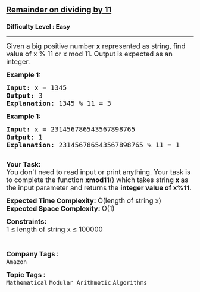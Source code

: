 <h2><a href="https://practice.geeksforgeeks.org/problems/aa8c89caad6b5c3a76ba5e6d65454f77aac3f3543526/0">Remainder on dividing by 11</a></h2><h3>Difficulty Level : Easy</h3><hr><div class="problems_problem_content__Xm_eO"><p><span style="font-size:18px">Given a big positive number <strong>x</strong> represented as string, find value of x % 11 or x mod 11. Output is expected as an integer.</span></p>

<p><strong><span style="font-size:18px">Example 1:</span></strong></p>

<pre><span style="font-size:18px"><strong>Input: </strong>x = 1345</span>
<span style="font-size:18px"><strong>Output: </strong>3
<strong>Explanation:</strong> 1345 % 11 = 3 </span>
</pre>

<p><strong><span style="font-size:18px">Example 1:</span></strong></p>

<pre><span style="font-size:18px"><strong>Input: </strong>x = 231456786543567898765</span>
<span style="font-size:18px"><strong>Output: </strong>1
<strong>Explanation:</strong> 231456786543567898765 % 11 = 1</span>
</pre>

<p><br>
<span style="font-size:18px"><strong>Your Task:</strong>&nbsp;&nbsp;<br>
You don't need to read input or print anything. Your task is to complete the function <strong>xmod11</strong>()&nbsp;which takes string<strong> x </strong>as the input parameter&nbsp;and returns the <strong>integer value of&nbsp;x%11</strong>.</span></p>

<p><strong><span style="font-size:18px">Expected Time Complexity: </span></strong><span style="font-size:18px">O(length of string x)<br>
<strong>Expected Space Complexity: </strong>O(1)</span></p>

<p><span style="font-size:18px"><strong>Constraints:</strong></span><br>
<span style="font-size:18px">1 ≤ length of string x ≤ 100000</span></p>

<p>&nbsp;</p>
</div><p><span style=font-size:18px><strong>Company Tags : </strong><br><code>Amazon</code>&nbsp;<br><p><span style=font-size:18px><strong>Topic Tags : </strong><br><code>Mathematical</code>&nbsp;<code>Modular Arithmetic</code>&nbsp;<code>Algorithms</code>&nbsp;